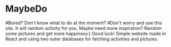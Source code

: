 # MaybeDo

#Bored? Don't know what to do at the moment?
#Don't worry and use this site. It will random activity for you.
Maybe need more inspiration? Random some pictures and get more happiness:)
Good luck!
Simple website made in React and using two outer databases for fetching activities and pictures.
